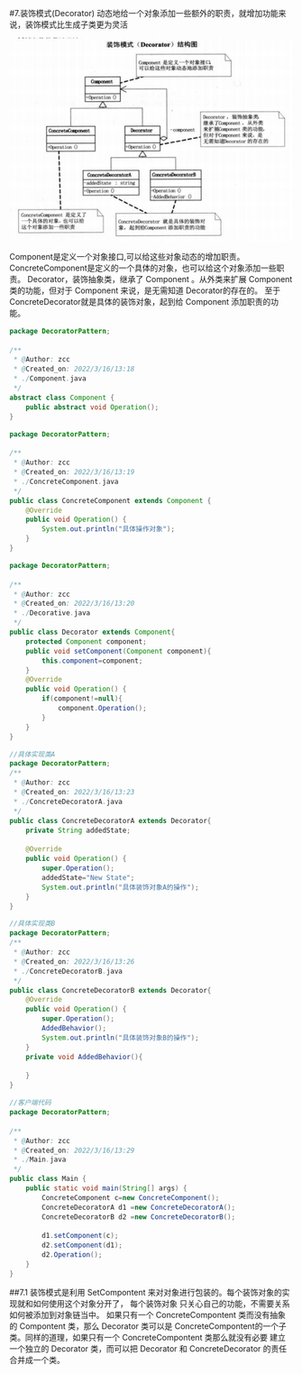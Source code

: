 #7.装饰模式(Decorator)
        动态地给一个对象添加一些额外的职责，就增加功能来说，装饰模式比生成子类更为灵活

![img.png](img.png)

Component是定义一个对象接口,可以给这些对象动态的增加职责。ConcreteComponent是定义的一个具体的对象，也可以给这个对象添加一些职责。
Decorator，装饰抽象类，继承了 Component 。从外类来扩展 Component 类的功能，但对于 Component 来说，是无需知道 Decorator的存在的。
至于ConcreteDecorator就是具体的装饰对象，起到给 Component 添加职责的功能。
```java
package DecoratorPattern;

/**
 * @Author: zcc
 * @Created_on: 2022/3/16/13:18
 * ./Component.java
 */
abstract class Component {
    public abstract void Operation();
}
```
```java
package DecoratorPattern;

/**
 * @Author: zcc
 * @Created_on: 2022/3/16/13:19
 * ./ConcreteComponent.java
 */
public class ConcreteComponent extends Component {
    @Override
    public void Operation() {
        System.out.println("具体操作对象");
    }
}
```
```java
package DecoratorPattern;

/**
 * @Author: zcc
 * @Created_on: 2022/3/16/13:20
 * ./Decorative.java
 */
public class Decorator extends Component{
    protected Component component;
    public void setComponent(Component component){
        this.component=component;
    }
    @Override
    public void Operation() {
        if(component!=null){
            component.Operation();
        }
    }
}
```
```java
//具体实现类A
package DecoratorPattern;
/**
 * @Author: zcc
 * @Created_on: 2022/3/16/13:23
 * ./ConcreteDecoratorA.java
 */
public class ConcreteDecoratorA extends Decorator{
    private String addedState;

    @Override
    public void Operation() {
        super.Operation();
        addedState="New State";
        System.out.println("具体装饰对象A的操作");
    }
}
```
```java
//具体实现类B
package DecoratorPattern;
/**
 * @Author: zcc
 * @Created_on: 2022/3/16/13:26
 * ./ConcreteDecoratorB.java
 */
public class ConcreteDecoratorB extends Decorator{
    @Override
    public void Operation() {
        super.Operation();
        AddedBehavior();
        System.out.println("具体装饰对象B的操作");
    }
    private void AddedBehavior(){

    }
}

```
```java
//客户端代码
package DecoratorPattern;

/**
 * @Author: zcc
 * @Created_on: 2022/3/16/13:29
 * ./Main.java
 */
public class Main {
    public static void main(String[] args) {
        ConcreteComponent c=new ConcreteComponent();
        ConcreteDecoratorA d1 =new ConcreteDecoratorA();
        ConcreteDecoratorB d2 =new ConcreteDecoratorB();

        d1.setComponent(c);
        d2.setComponent(d1);
        d2.Operation();
    }
}

```
##7.1
       装饰模式是利用 SetCompontent 来对对象进行包装的。每个装饰对象的实现就和如何使用这个对象分开了，
    每个装饰对象 只关心自己的功能，不需要关系如何被添加到对象链当中。
       如果只有一个 ConcreteCompontent 类而没有抽象的 Compontent 类，那么 Decorator 类可以是 
    ConcreteCompontent的一个子类。同样的道理，如果只有一个 ConcreteCompontent 类那么就没有必要
    建立一个独立的 Decorator 类，而可以把 Decorator 和 ConcreteDecorator 的责任合并成一个类。
